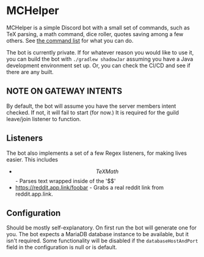 # MCHelper

MCHelper is a simple Discord bot with a small set of commands, such as
TeX parsing, a math command, dice roller, quotes saving
among a few others. See [the command list](COMMANDS.md) for what you can do.

The bot is currently private. If for whatever reason you would like to
use it, you can build the bot with `./gradlew shadowJar` assuming you
have a Java development environment set up. Or, you can check the
CI/CD and see if there are any built.

## NOTE ON GATEWAY INTENTS
By default, the bot will assume you have the server members intent
checked. If not, it will fail to start (for now.) It is required for
the guild leave/join listener to function.

## Listeners
The bot also implements a set of a few Regex listeners, for making
lives easier. This includes
* $$TeX Math$$ - Parses text wrapped inside of the '$$'
* https://reddit.app.link/foobar - Grabs a real reddit link from 
reddit.app.link.

## Configuration
Should be mostly self-explanatory. On first run the bot will generate
one for you. The bot expects a MariaDB database instance to be
available, but it isn't required. Some functionality will be
disabled if the `databaseHostAndPort` field in the configuration
is null or is default.
